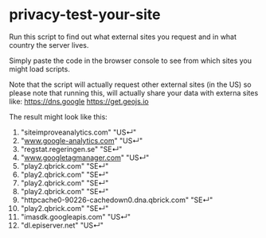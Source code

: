 # privacy-test-your-site
Run this script to find out what external sites you request and in what country the server lives.

Simply paste the code in the browser console to see from which sites you might load scripts.

Note that the script will actually request other external sites (in the US) so please note that running this, will actually share your data with externa sites like:
https://dns.google
https://get.geojs.io


The result might look like this:

1. "siteimproveanalytics.com"	"US↵"
2. "www.google-analytics.com"	"US↵"
3. "regstat.regeringen.se"	"SE↵"
4. "www.googletagmanager.com"	"US↵"
5. "play2.qbrick.com"	"SE↵"
6. "play2.qbrick.com"	"SE↵"
7. "play2.qbrick.com"	"SE↵"
8. "play2.qbrick.com"	"SE↵"
9. "httpcache0-90226-cachedown0.dna.qbrick.com"	"SE↵"
10. "play2.qbrick.com"	"SE↵"
11. "imasdk.googleapis.com"	"US↵"
12. "dl.episerver.net"	"US↵"


